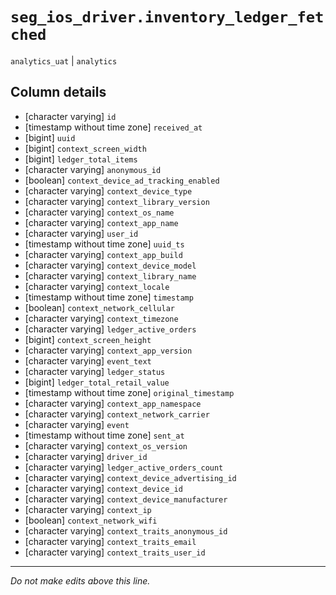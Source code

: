 # `seg_ios_driver.inventory_ledger_fetched`
`analytics_uat` | `analytics`

## Column details
* [character varying] `id`
* [timestamp without time zone] `received_at`
* [bigint]    `uuid`
* [bigint]    `context_screen_width`
* [bigint]    `ledger_total_items`
* [character varying] `anonymous_id`
* [boolean]   `context_device_ad_tracking_enabled`
* [character varying] `context_device_type`
* [character varying] `context_library_version`
* [character varying] `context_os_name`
* [character varying] `context_app_name`
* [character varying] `user_id`
* [timestamp without time zone] `uuid_ts`
* [character varying] `context_app_build`
* [character varying] `context_device_model`
* [character varying] `context_library_name`
* [character varying] `context_locale`
* [timestamp without time zone] `timestamp`
* [boolean]   `context_network_cellular`
* [character varying] `context_timezone`
* [character varying] `ledger_active_orders`
* [bigint]    `context_screen_height`
* [character varying] `context_app_version`
* [character varying] `event_text`
* [character varying] `ledger_status`
* [bigint]    `ledger_total_retail_value`
* [timestamp without time zone] `original_timestamp`
* [character varying] `context_app_namespace`
* [character varying] `context_network_carrier`
* [character varying] `event`
* [timestamp without time zone] `sent_at`
* [character varying] `context_os_version`
* [character varying] `driver_id`
* [character varying] `ledger_active_orders_count`
* [character varying] `context_device_advertising_id`
* [character varying] `context_device_id`
* [character varying] `context_device_manufacturer`
* [character varying] `context_ip`
* [boolean]   `context_network_wifi`
* [character varying] `context_traits_anonymous_id`
* [character varying] `context_traits_email`
* [character varying] `context_traits_user_id`

-------------------------------------------------------------------------------
*Do not make edits above this line.*
